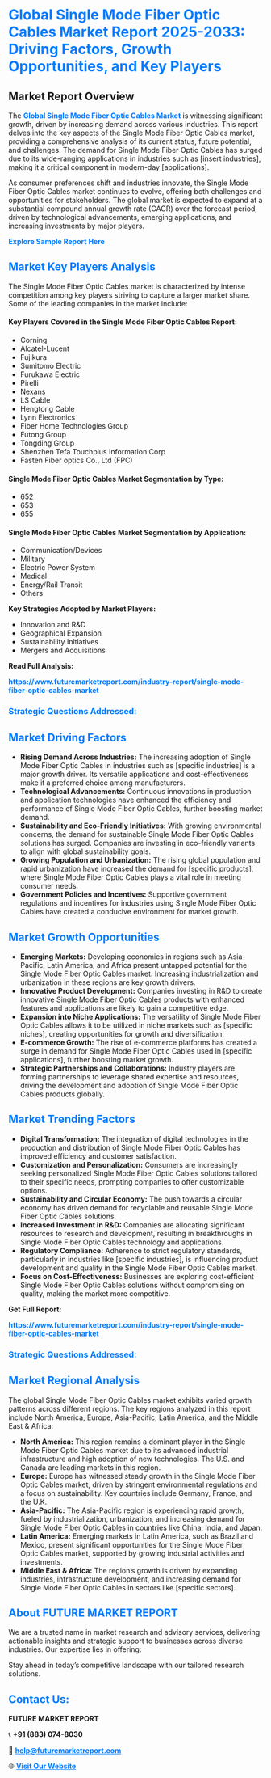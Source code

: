 <h1 style="color: #007BFF;">Global Single Mode Fiber Optic Cables Market Report 2025-2033: Driving Factors, Growth Opportunities, and Key Players</h1>

<section id="overview">
<h2>Market Report Overview</h2>
<p>The <a href="https://www.futuremarketreport.com/industry-report/single-mode-fiber-optic-cables-market" style="color: #007BFF; text-decoration: none;"><strong>Global Single Mode Fiber Optic Cables Market</strong></a> is witnessing significant growth, driven by increasing demand across various industries. This report delves into the key aspects of the Single Mode Fiber Optic Cables market, providing a comprehensive analysis of its current status, future potential, and challenges. The demand for Single Mode Fiber Optic Cables has surged due to its wide-ranging applications in industries such as [insert industries], making it a critical component in modern-day [applications].</p>
<p>As consumer preferences shift and industries innovate, the Single Mode Fiber Optic Cables market continues to evolve, offering both challenges and opportunities for stakeholders. The global market is expected to expand at a substantial compound annual growth rate (CAGR) over the forecast period, driven by technological advancements, emerging applications, and increasing investments by major players.</p>
</section>

<section id="overview">
<p><a href="https://www.futuremarketreport.com/request-sample/reportId=91157" style="color: #007BFF; text-decoration: none;"><strong>Explore Sample Report Here</strong></a></p>
</section>

<section id="key-players">
<h2 style="color: #007BFF;">Market Key Players Analysis</h2>
<p>The Single Mode Fiber Optic Cables market is characterized by intense competition among key players striving to capture a larger market share. Some of the leading companies in the market include:</p>
<h4>Key Players Covered in the Single Mode Fiber Optic Cables Report:</h4>
<ul><li>Corning</li><li>Alcatel-Lucent</li><li>Fujikura</li><li>Sumitomo Electric</li><li>Furukawa Electric</li><li>Pirelli</li><li>Nexans</li><li>LS Cable</li><li>Hengtong Cable</li><li>Lynn Electronics</li><li>Fiber Home Technologies Group</li><li>Futong Group</li><li>Tongding Group</li><li>Shenzhen Tefa Touchplus Information Corp</li><li>Fasten Fiber optics Co., Ltd (FPC)</li></ul>
<h4>Single Mode Fiber Optic Cables Market Segmentation by Type:</h4>
<ul><li>652</li><li>653</li><li>655</li></ul>

<h4>Single Mode Fiber Optic Cables Market Segmentation by Application:</h4>
<ul><li>Communication/Devices</li><li>Military</li><li>Electric Power System</li><li>Medical</li><li>Energy/Rail Transit</li><li>Others</li></ul>
<p><strong>Key Strategies Adopted by Market Players:</strong></p>
<ul>
<li>Innovation and R&D</li>
<li>Geographical Expansion</li>
<li>Sustainability Initiatives</li>
<li>Mergers and Acquisitions</li>
</ul>
</section>

<section>
<p><strong>Read Full Analysis: </strong></p><a href="https://www.futuremarketreport.com/industry-report/single-mode-fiber-optic-cables-market" style="color: #007BFF; text-decoration: none;"><strong>https://www.futuremarketreport.com/industry-report/single-mode-fiber-optic-cables-market</strong></a>
<h3 style="color: #007BFF;">Strategic Questions Addressed:</h3>
</section>

<section id="driving-factors">
<h2 style="color: #007BFF;">Market Driving Factors</h2>
<ul>
<li><strong>Rising Demand Across Industries:</strong> The increasing adoption of Single Mode Fiber Optic Cables in industries such as [specific industries] is a major growth driver. Its versatile applications and cost-effectiveness make it a preferred choice among manufacturers.</li>
<li><strong>Technological Advancements:</strong> Continuous innovations in production and application technologies have enhanced the efficiency and performance of Single Mode Fiber Optic Cables, further boosting market demand.</li>
<li><strong>Sustainability and Eco-Friendly Initiatives:</strong> With growing environmental concerns, the demand for sustainable Single Mode Fiber Optic Cables solutions has surged. Companies are investing in eco-friendly variants to align with global sustainability goals.</li>
<li><strong>Growing Population and Urbanization:</strong> The rising global population and rapid urbanization have increased the demand for [specific products], where Single Mode Fiber Optic Cables plays a vital role in meeting consumer needs.</li>
<li><strong>Government Policies and Incentives:</strong> Supportive government regulations and incentives for industries using Single Mode Fiber Optic Cables have created a conducive environment for market growth.</li>
</ul>
</section>

<section id="growth-opportunities">
<h2 style="color: #007BFF;">Market Growth Opportunities</h2>
<ul>
<li><strong>Emerging Markets:</strong> Developing economies in regions such as Asia-Pacific, Latin America, and Africa present untapped potential for the Single Mode Fiber Optic Cables market. Increasing industrialization and urbanization in these regions are key growth drivers.</li>
<li><strong>Innovative Product Development:</strong> Companies investing in R&D to create innovative Single Mode Fiber Optic Cables products with enhanced features and applications are likely to gain a competitive edge.</li>
<li><strong>Expansion into Niche Applications:</strong> The versatility of Single Mode Fiber Optic Cables allows it to be utilized in niche markets such as [specific niches], creating opportunities for growth and diversification.</li>
<li><strong>E-commerce Growth:</strong> The rise of e-commerce platforms has created a surge in demand for Single Mode Fiber Optic Cables used in [specific applications], further boosting market growth.</li>
<li><strong>Strategic Partnerships and Collaborations:</strong> Industry players are forming partnerships to leverage shared expertise and resources, driving the development and adoption of Single Mode Fiber Optic Cables products globally.</li>
</ul>
</section>

<section id="trending-factors">
<h2 style="color: #007BFF;">Market Trending Factors</h2>
<ul>
<li><strong>Digital Transformation:</strong> The integration of digital technologies in the production and distribution of Single Mode Fiber Optic Cables has improved efficiency and customer satisfaction.</li>
<li><strong>Customization and Personalization:</strong> Consumers are increasingly seeking personalized Single Mode Fiber Optic Cables solutions tailored to their specific needs, prompting companies to offer customizable options.</li>
<li><strong>Sustainability and Circular Economy:</strong> The push towards a circular economy has driven demand for recyclable and reusable Single Mode Fiber Optic Cables solutions.</li>
<li><strong>Increased Investment in R&D:</strong> Companies are allocating significant resources to research and development, resulting in breakthroughs in Single Mode Fiber Optic Cables technology and applications.</li>
<li><strong>Regulatory Compliance:</strong> Adherence to strict regulatory standards, particularly in industries like [specific industries], is influencing product development and quality in the Single Mode Fiber Optic Cables market.</li>
<li><strong>Focus on Cost-Effectiveness:</strong> Businesses are exploring cost-efficient Single Mode Fiber Optic Cables solutions without compromising on quality, making the market more competitive.</li>
</ul>
</section>

<section>
<p><strong>Get Full Report: </strong></p><a href="https://www.futuremarketreport.com/industry-report/single-mode-fiber-optic-cables-market" style="color: #007BFF; text-decoration: none;"><strong>https://www.futuremarketreport.com/industry-report/single-mode-fiber-optic-cables-market</strong></a>
<h3 style="color: #007BFF;">Strategic Questions Addressed:</h3>
</section>


<section id="regional-analysis">
<h2 style="color: #007BFF;">Market Regional Analysis</h2>
<p>The global Single Mode Fiber Optic Cables market exhibits varied growth patterns across different regions. The key regions analyzed in this report include North America, Europe, Asia-Pacific, Latin America, and the Middle East & Africa:</p>
<ul>
<li><strong>North America:</strong> This region remains a dominant player in the Single Mode Fiber Optic Cables market due to its advanced industrial infrastructure and high adoption of new technologies. The U.S. and Canada are leading markets in this region.</li>
<li><strong>Europe:</strong> Europe has witnessed steady growth in the Single Mode Fiber Optic Cables market, driven by stringent environmental regulations and a focus on sustainability. Key countries include Germany, France, and the U.K.</li>
<li><strong>Asia-Pacific:</strong> The Asia-Pacific region is experiencing rapid growth, fueled by industrialization, urbanization, and increasing demand for Single Mode Fiber Optic Cables in countries like China, India, and Japan.</li>
<li><strong>Latin America:</strong> Emerging markets in Latin America, such as Brazil and Mexico, present significant opportunities for the Single Mode Fiber Optic Cables market, supported by growing industrial activities and investments.</li>
<li><strong>Middle East & Africa:</strong> The region’s growth is driven by expanding industries, infrastructure development, and increasing demand for Single Mode Fiber Optic Cables in sectors like [specific sectors].</li>
</ul>
</section>

<footer>
<h2 style="color: #007BFF;">About FUTURE MARKET REPORT</h2>
<p>We are a trusted name in market research and advisory services, delivering actionable insights and strategic support to businesses across diverse industries. Our expertise lies in offering:</p>

<p>Stay ahead in today’s competitive landscape with our tailored research solutions.</p>

<h2 style="color: #007BFF;">Contact Us:</h2>
<p><strong>FUTURE MARKET REPORT</strong></p>
<p>📞 <strong>+91 (883) 074-8030</strong></p>
<p>📧 <strong><a href="mailto:help@futuremarketreport.com" style="color: #007BFF;">help@futuremarketreport.com</a></strong></p>
<p>🌐 <strong><a href="https://www.futuremarketreport.com/" style="color: #007BFF;">Visit Our Website</a></strong></p>
</footer>